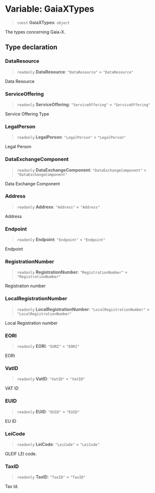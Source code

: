 # Variable: GaiaXTypes

> `const` **GaiaXTypes**: `object`

The types concerning Gaia-X.

## Type declaration

### DataResource

> `readonly` **DataResource**: `"DataResource"` = `"DataResource"`

Data Resource

### ServiceOffering

> `readonly` **ServiceOffering**: `"ServiceOffering"` = `"ServiceOffering"`

Service Offering Type

### LegalPerson

> `readonly` **LegalPerson**: `"LegalPerson"` = `"LegalPerson"`

Legal Person

### DataExchangeComponent

> `readonly` **DataExchangeComponent**: `"DataExchangeComponent"` = `"DataExchangeComponent"`

Data Exchange Component

### Address

> `readonly` **Address**: `"Address"` = `"Address"`

Address

### Endpoint

> `readonly` **Endpoint**: `"Endpoint"` = `"Endpoint"`

Endpoint

### RegistrationNumber

> `readonly` **RegistrationNumber**: `"RegistrationNumber"` = `"RegistrationNumber"`

Registration number

### LocalRegistrationNumber

> `readonly` **LocalRegistrationNumber**: `"LocalRegistrationNumber"` = `"LocalRegistrationNumber"`

Local Registration number

### EORI

> `readonly` **EORI**: `"EORI"` = `"EORI"`

EORI

### VatID

> `readonly` **VatID**: `"VatID"` = `"VatID"`

VAT ID

### EUID

> `readonly` **EUID**: `"EUID"` = `"EUID"`

EU ID

### LeiCode

> `readonly` **LeiCode**: `"LeiCode"` = `"LeiCode"`

GLEIF LEI code.

### TaxID

> `readonly` **TaxID**: `"TaxID"` = `"TaxID"`

Tax Id.
